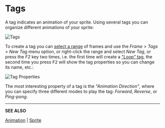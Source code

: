 # Tags

A tag indicates an animation of your sprite. Using several tags you
can organize different animations of your sprite:

<img src="/docs/tags/tags.png" alt="Tags" class="xN" />

To create a tag you can [select a range](range.md) of frames and use the *Frame >
Tags > New Tag* menu option, or right-click the range and select *New
Tag*, or press the *F2* key two times, i.e. the first time will create
a [*"Loop"* tag](loop.md), the second time you press <kbd>F2</kbd> will show the tag
properties so you can change its name, etc.:

<img src="/docs/tags/tag-properties.png" alt="Tag Properties" class="x2" />

The most interesting property of a tag is the *"Animation Direction"*,
where you can specify three different modes to play the tag:
*Forward*, *Reverse*, or *Ping-pong*.

---

**SEE ALSO**

[Animation](animation.md) |
[Sprite](sprite.md)
